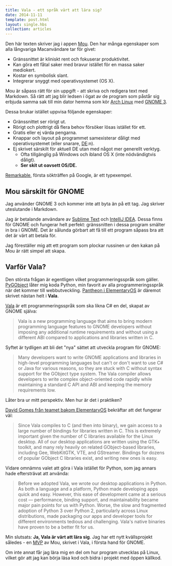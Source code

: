 ```yaml
---
title: Vala - ett språk värt att lära sig?
date: 2014-11-11
template: post.html
layout: single.hbs
collection: articles
---
```

Den här texten skriver jag i appen [Mou][1]. Den har många egenskaper  som alla långvariga Macanvändare tar för givet:

 * Gränssnittet är kliniskt rent och fokuserar produktivitet.
 * Kan göra ett fåtal saker med bravur istället för en massa saker mediokert.
 * Kostar en symbolisk slant.
 * Integrerar snyggt med operativsystemet (OS X).

Mou är såpass rätt för sin uppgift - att skriva och redigera text med Markdown. Så rätt att jag blir ledsen i ögat av de program som påstår sig erbjuda samma sak till min dator hemma som kör [Arch Linux][2] med [GNOME 3][3]. 

Dessa brukar istället uppvisa följande egenskaper:

 * Gränssnittet ser rörigt ut.
 * Rörigt och plottrigt då flera behov försöker lösas istället för ett.
 * Gratis eller ej värda pengarna.
 * Knappar och layout på programmet samexisterar dåligt med operativsystemet (eller snarare, [DE][5]:n).
 * Ej skrivet särskilt för aktuell DE utan med något mer generellt verktyg.
   * Ofta tillgänglig på Windows och ibland OS X (inte nödvändigtvis dåligt).
   * **Ser skit ut oavsett OS/DE.**

[Remarkable][4], första sökträffen på Google, är ett typexempel.

## Mou särskilt för GNOME

Jag använder GNOME 3 och kommer inte att byta än på ett tag. Jag skriver uteslutande i Markdown.

Jag är betalande användare av [Sublime Text][6] och [IntelliJ IDEA][7]. Dessa finns för GNOME och fungerar helt perfekt: gränssnitten i dessa program smälter in bra i GNOME. Det är sålunda görbart att få till ett program såpass bra att det är värt att betala för.

Jag föreställer mig att ett program som plockar russinen ur den kakan på Mou är rätt simpel att skapa. 

## Varför Vala?

Den största frågan är egentligen vilket programmeringsspråk som gäller. [PyGObject][8] låter mig koda Python, min favorit av alla programmeringsspråk när det kommer till webbutveckling. [Pantheon i ElementaryOS][9] är däremot skrivet nästan helt i **Vala**.

[Vala][11] är ett programmeringsspråk som ska likna C# en del, skapat av GNOME själva:

> Vala is a new programming language that aims to bring modern programming language features to GNOME developers without imposing any additional runtime requirements and without using a different ABI compared to applications and libraries written in C. 

Syftet är tydligen att bli det "nya" sättet att utveckla program för GNOME:

> Many developers want to write GNOME applications and libraries in high-level programming languages but can't or don't want to use C# or Java for various reasons, so they are stuck with C without syntax support for the GObject type system. The Vala compiler allows developers to write complex object-oriented code rapidly while maintaining a standard C API and ABI and keeping the memory requirements low. 

Låter bra ur mitt perspektiv. Men hur är det i praktiken?

[David Gomes från teamet bakom ElementaryOS][10] bekräftar att det fungerar väl:

> Since Vala compiles to C (and then into binary), we gain access to a large number of bindings for libraries written in C. This is extremely important given the number of C libraries available for the Linux desktop. All of our desktop applications are written using the GTK+ toolkit, and many rely heavily on related GObject-based libraries, including Gee, WebKitGTK, VTE, and GStreamer. Bindings for dozens of popular GObject C libraries exist, and writing new ones is easy.

Vidare omnämns valet att göra i Vala istället för Python, som jag annars hade eftersträvat att använda:

> Before we adopted Vala, we wrote our desktop applications in Python. As both a language and a platform, Python made developing apps quick and easy. However, this ease of development came at a serious cost — performance, binding support, and maintainability became major pain points for us with Python. Worse, the slow and fragmented adoption of Python 3 over Python 2, particularly across Linux distributions, made packaging our apps and developer tools for different environments tedious and challenging. Vala's native binaries have proven to be a better fit for us.

Min slutsats: **Ja, Vala är värt att lära sig**. Jag har ett nytt kvällsprojekt således - en [MVP][12] av Mou, skrivet i Vala, i första hand för GNOME. 

Om inte annat får jag lära mig en del om hur program utvecklas på Linux, vilket gör att jag kan börja läsa kod och bidra i projekt med öppen källkod.

[1]: http://25.io/mou/
[2]: http://archlinux.org
[3]: http://gnome.org
[4]: http://remarkableapp.net
[5]: http://en.wikipedia.org/wiki/Desktop_environment
[6]: http://www.sublimetext.com/
[7]: https://www.jetbrains.com/idea/
[8]: https://wiki.gnome.org/action/show/Projects/PyGObject?action=show&redirect=PyGObject
[9]: http://elementaryos.org/
[10]: http://elementaryos.org/journal/why-we-write-elementary-apps-in-vala
[11]: http://en.wikipedia.org/wiki/Vala_%28programming_language%29
[12]: http://en.wikipedia.org/wiki/Minimum_viable_product